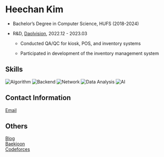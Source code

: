 <h1>Heechan Kim</h1>

- Bachelor’s Degree in Computer Science, HUFS (2018-2024)

- R&D, <a href="http://www.daolvision.com/">Daolvision</a>, 2022.12 - 2023.03
  
  - Conducted QA/QC for kiosk, POS, and inventory systems
    
  - Participated in development of the inventory management system


<h2>Skills</h2>
<p>
  <img src="https://img.shields.io/badge/Algorithm-blue?style=for-the-badge&logo=&logoColor=white" alt="Algorithm">
  <img src="https://img.shields.io/badge/Backend-blue?style=for-the-badge&logo=&logoColor=white" alt="Backend">
  <img src="https://img.shields.io/badge/Network-blue?style=for-the-badge&logo=&logoColor=white" alt="Network">
  <img src="https://img.shields.io/badge/Data Engineering-blue?style=for-the-badge&logo=&logoColor=white" alt="Data Analysis">
  <img src="https://img.shields.io/badge/AI-blue?style=for-the-badge&logo=&logoColor=white" alt="AI">
</p>

<h2>Contact Information</h2>
<p>
  <a href="mailto:caphile98@gmail.com">Email</a><br>
</p>

<h2>Others</h2>
<p>
  <a href="https://blog.caphile.kro.kr">Blog</a><br>
  <a href="https://www.acmicpc.net/user/caphile98">Baekjoon</a><br>
  <a href="https://codeforces.com/profile/caphile98">Codeforces</a>
</p>
